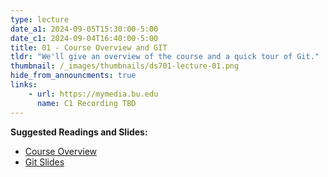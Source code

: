 ```yaml
---
type: lecture
date_a1: 2024-09-05T15:30:00-5:00
date_c1: 2024-09-04T16:40:00-5:00
title: 01 - Course Overview and GIT
tldr: "We'll give an overview of the course and a quick tour of Git."
thumbnail: /_images/thumbnails/ds701-lecture-01.png
hide_from_announcments: true
links: 
    - url: https://mymedia.bu.edu
      name: C1 Recording TBD
---
```


**Suggested Readings and Slides:**
- [Course Overview](https://tools4ds.github.io/DS701-Course-Notes/00-Class-Introduction.html)
- [Git Slides](https://tools4ds.github.io/DS701-Course-Notes/02A-Git.html)

